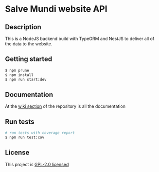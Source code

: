 # Salve Mundi website API

## Description

This is a NodeJS backend build with TypeORM and NestJS to deliver all of the data to the website. 

## Getting started

```bash
$ npm prune
$ npm install
$ npm run start:dev
```

## Documentation

At the [wiki section](https://github.com/salvemundi/samu-api/wiki) of the repository is all the documentation

## Run tests

```bash
# run tests with coverage report
$ npm run test:cov
```

## License

This project is [GPL-2.0 licensed](LICENSE)
